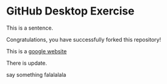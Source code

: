 # GitHub Desktop Exercise

This is a sentence.

Congratulations, you have successfully forked this repository!

This is a [google website](https://www.google.com)

There is update.

say something falalalala
